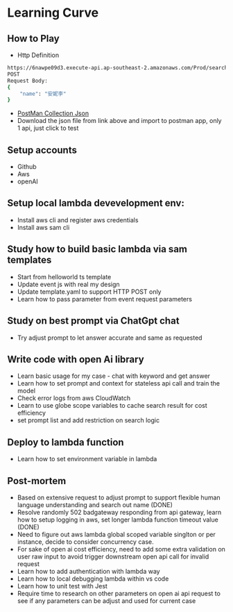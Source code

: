 # Learning Curve

## How to Play
+ Http Definition 
```bash
https://6nawpe09d3.execute-api.ap-southeast-2.amazonaws.com/Prod/search
POST
Request Body:
{
    "name": "安妮李"
}
```

+ [PostMan Collection Json](https://github.com/plutosun/play-aws/blob/main/everyoung.postman_collection.json)
+ Download the json file from link above and import to postman app, only 1 api, just click to test

## Setup accounts
+ Github
+ Aws
+ openAI

## Setup local lambda devevelopment env:
+ Install aws cli and register aws credentials
+ Install aws sam cli

## Study how to build basic lambda via sam templates 
+ Start from helloworld ts template
+ Update event js with real my design
+ Update template.yaml to support HTTP POST only
+ Learn how to pass parameter from event request parameters

## Study on best prompt via ChatGpt chat
+ Try adjust prompt to let answer accurate and same as requested

## Write code with open Ai library
+ Learn basic usage for my case - chat with keyword and get answer
+ Learn how to set prompt and context for stateless api call and train the model
+ Check error logs from aws CloudWatch
+ Learn to use globe scope variables to cache search result for cost efficiency
+ set prompt list and add restriction on search logic

## Deploy to lambda function
+ Learn how to set environment variable in lambda

## Post-mortem
+ Based on extensive request to adjust prompt to support flexible human language understanding and search out name (DONE)
+ Resolve randomly 502 badgateway responding from api gateway, learn how to setup logging in aws, set longer lambda function timeout value (DONE)
+ Need to figure out aws lambda global scoped variable singlton or per instance, decide to consider concurrency case.
+ For sake of open ai cost efficiency, need to add some extra validation on user raw input to avoid trigger downstream open api call for invalid request 
+ Learn how to add authentication with lambda way
+ Learn how to local debugging lambda within vs code
+ Learn how to unit test with Jest
+ Require time to research on other parameters on open ai api request to see if any parameters can be adjust and used for current case
